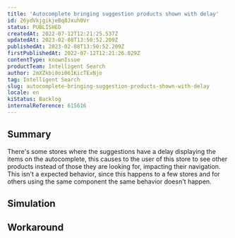 ```yaml
---
title: 'Autocomplete bringing suggestion products shown with delay'
id: 26ydVkjgikjeBq8Jxuh0Vr
status: PUBLISHED
createdAt: 2022-07-12T12:21:25.537Z
updatedAt: 2023-02-08T13:50:52.209Z
publishedAt: 2023-02-08T13:50:52.209Z
firstPublishedAt: 2022-07-12T12:21:26.029Z
contentType: knownIssue
productTeam: Intelligent Search
author: 2mXZkbi0oi061KicTExNjo
tag: Intelligent Search
slug: autocomplete-bringing-suggestion-products-shown-with-delay
locale: en
kiStatus: Backlog
internalReference: 615616
---
```


## Summary



There's some stores where the suggestions have a delay displaying the items on the autocomplete, this causes to the user of this store to see other products instead of those they are looking for, impacting their navigation. This isn't a expected behavior, since this happens to a few stores and for others using the same component the same behavior doesn't happen.



## Simulation



## Workaround



